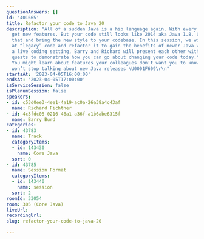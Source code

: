 ```yaml
---
questionAnswers: []
id: '401665'
title: Refactor your code to Java 20
description: "All of a sudden Java is a hip language again. With every release, we
  get new features. But your code still looks like 2014 aka Java 1.8. Let’s change
  that and bring the new style to your codebase. In this session, we will take a look
  at “legacy” code and refactor it to gain the benefits of newer Java versions. In
  a live coding setting, Barry and Richard will present each other with refactoring
  quests to demonstrate how you can go about changing your code today.\r\n\r\nDisclaimer:
  You might learn about features your colleagues don't want you to know because you
  won’t stop talking about new Java releases \U0001F609\r\n"
startsAt: '2023-04-05T16:00:00'
endsAt: '2023-04-05T17:00:00'
isServiceSession: false
isPlenumSession: false
speakers:
- id: c53d0ee3-4ee1-4a19-ac0a-26a38a4c43af
  name: Richard Fichtner
- id: 4c3fdc08-0216-46a1-a36f-a1b6abe6315f
  name: Barry Burd
categories:
- id: 43783
  name: Track
  categoryItems:
  - id: 143430
    name: Core Java
  sort: 0
- id: 43785
  name: Session Format
  categoryItems:
  - id: 143440
    name: session
  sort: 2
roomId: 33054
room: 305 (Core Java)
liveUrl: 
recordingUrl: 
slug: refactor-your-code-to-java-20

---
```

